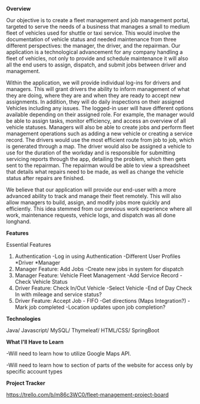 
**Overview**

Our objective is to create a fleet management and job management portal, targeted to serve the needs of a business that manages a small to medium fleet of vehicles used for shuttle or taxi service. This would involve the documentation of vehicle status and needed maintenance from three different perspectives: the manager, the driver, and the repairman. Our application is a technological advancement for any company handling a fleet of vehicles, not only to provide and schedule maintenance it will also all the end users to assign, dispatch, and submit jobs between driver and management.

Within the application, we will provide individual log-ins for drivers and managers. This will grant drivers the ability to inform management of what they are doing, where they are and when they are ready to accept new assignments. In addition, they will do daily inspections on their assigned Vehicles including any issues. The logged-in user will have different options available depending on their assigned role. For example, the manager would be able to assign tasks, monitor efficiency, and access an overview of all vehicle statuses. Managers will also be able to create jobs and perform fleet management operations such as adding a new vehicle or creating a service record. The drivers would use the most efficient route from job to job, which is generated through a map. The driver would also be assigned a vehicle to use for the duration of the workday and is responsible for submitting servicing reports through the app, detailing the problem, which then gets sent to the repairman. The repairman would be able to view a spreadsheet that details what repairs need to be made, as well as change the vehicle status after repairs are finished.

We believe that our application will provide our end-user with a more advanced ability to track and manage their fleet remotely. This will also allow managers to build, assign, and modify jobs more quickly and efficiently. This idea stemmed from our previous work experience where all work, maintenance requests, vehicle logs, and dispatch was all done longhand.

**Features**

Essential Features

1. Authentication
   -Log in using Authentication
   -Different User Profiles
      *Driver
      *Manager
2. Manager Feature: Add Jobs
    -Create new jobs in system for dispatch
3. Manager Feature: Vehicle Fleet Management
    -Add Service Record
    -Check Vehicle Status
4. Driver Feature: Check In/Out Vehicle
    -Select Vehicle
    -End of Day Check In with mileage and service status?
5. Driver Feature: Accept Job - FIFO
    -Get directions (Maps Integration?)
    -Mark job completed
    -Location updates upon job completion?


**Technologies**

Java/
Javascript/
MySQL/
Thymeleaf/
HTML/CSS/
SpringBoot

**What I'll Have to Learn**

-Will need to learn how to utilize Google Maps API.

-Will need to learn how to section of parts of the website for access only by specific account types

**Project Tracker**

https://trello.com/b/m86c3WC0/fleet-management-project-board
